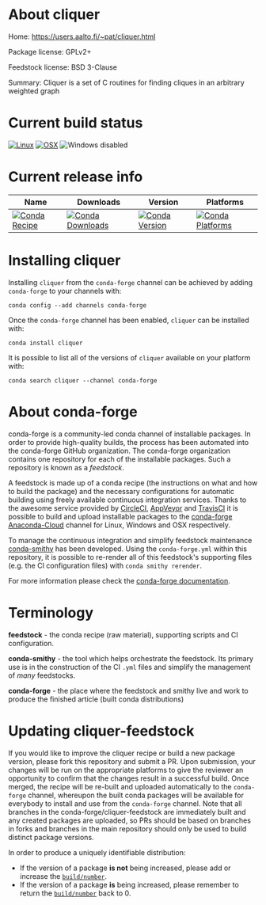 About cliquer
=============

Home: https://users.aalto.fi/~pat/cliquer.html

Package license: GPLv2+

Feedstock license: BSD 3-Clause

Summary: Cliquer is a set of C routines for finding cliques in an arbitrary weighted graph



Current build status
====================

[![Linux](https://img.shields.io/circleci/project/github/conda-forge/cliquer-feedstock/master.svg?label=Linux)](https://circleci.com/gh/conda-forge/cliquer-feedstock)
[![OSX](https://img.shields.io/travis/conda-forge/cliquer-feedstock/master.svg?label=macOS)](https://travis-ci.org/conda-forge/cliquer-feedstock)
![Windows disabled](https://img.shields.io/badge/Windows-disabled-lightgrey.svg)

Current release info
====================

| Name | Downloads | Version | Platforms |
| --- | --- | --- | --- |
| [![Conda Recipe](https://img.shields.io/badge/recipe-cliquer-green.svg)](https://anaconda.org/conda-forge/cliquer) | [![Conda Downloads](https://img.shields.io/conda/dn/conda-forge/cliquer.svg)](https://anaconda.org/conda-forge/cliquer) | [![Conda Version](https://img.shields.io/conda/vn/conda-forge/cliquer.svg)](https://anaconda.org/conda-forge/cliquer) | [![Conda Platforms](https://img.shields.io/conda/pn/conda-forge/cliquer.svg)](https://anaconda.org/conda-forge/cliquer) |

Installing cliquer
==================

Installing `cliquer` from the `conda-forge` channel can be achieved by adding `conda-forge` to your channels with:

```
conda config --add channels conda-forge
```

Once the `conda-forge` channel has been enabled, `cliquer` can be installed with:

```
conda install cliquer
```

It is possible to list all of the versions of `cliquer` available on your platform with:

```
conda search cliquer --channel conda-forge
```


About conda-forge
=================

conda-forge is a community-led conda channel of installable packages.
In order to provide high-quality builds, the process has been automated into the
conda-forge GitHub organization. The conda-forge organization contains one repository
for each of the installable packages. Such a repository is known as a *feedstock*.

A feedstock is made up of a conda recipe (the instructions on what and how to build
the package) and the necessary configurations for automatic building using freely
available continuous integration services. Thanks to the awesome service provided by
[CircleCI](https://circleci.com/), [AppVeyor](http://www.appveyor.com/)
and [TravisCI](https://travis-ci.org/) it is possible to build and upload installable
packages to the [conda-forge](https://anaconda.org/conda-forge)
[Anaconda-Cloud](http://docs.anaconda.org/) channel for Linux, Windows and OSX respectively.

To manage the continuous integration and simplify feedstock maintenance
[conda-smithy](http://github.com/conda-forge/conda-smithy) has been developed.
Using the ``conda-forge.yml`` within this repository, it is possible to re-render all of
this feedstock's supporting files (e.g. the CI configuration files) with ``conda smithy rerender``.

For more information please check the [conda-forge documentation](https://conda-forge.org/docs/).

Terminology
===========

**feedstock** - the conda recipe (raw material), supporting scripts and CI configuration.

**conda-smithy** - the tool which helps orchestrate the feedstock.
                   Its primary use is in the construction of the CI ``.yml`` files
                   and simplify the management of *many* feedstocks.

**conda-forge** - the place where the feedstock and smithy live and work to
                  produce the finished article (built conda distributions)


Updating cliquer-feedstock
==========================

If you would like to improve the cliquer recipe or build a new
package version, please fork this repository and submit a PR. Upon submission,
your changes will be run on the appropriate platforms to give the reviewer an
opportunity to confirm that the changes result in a successful build. Once
merged, the recipe will be re-built and uploaded automatically to the
`conda-forge` channel, whereupon the built conda packages will be available for
everybody to install and use from the `conda-forge` channel.
Note that all branches in the conda-forge/cliquer-feedstock are
immediately built and any created packages are uploaded, so PRs should be based
on branches in forks and branches in the main repository should only be used to
build distinct package versions.

In order to produce a uniquely identifiable distribution:
 * If the version of a package **is not** being increased, please add or increase
   the [``build/number``](http://conda.pydata.org/docs/building/meta-yaml.html#build-number-and-string).
 * If the version of a package **is** being increased, please remember to return
   the [``build/number``](http://conda.pydata.org/docs/building/meta-yaml.html#build-number-and-string)
   back to 0.